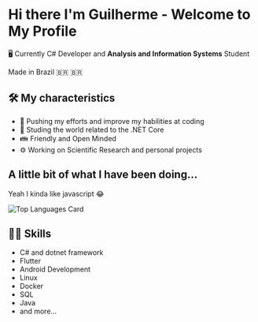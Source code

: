# Hi there I'm Guilherme - Welcome to My Profile 

🖥️ Currently C# Developer and **Analysis and Information Systems** Student <br>

Made in Brazil  :brazil: :brazil:

## 🛠 My characteristics

- 💜 Pushing my efforts and improve my habilities at coding
- 📖 Studing the world related to the .NET Core
- 👪 Friendly and Open Minded
- ⚙️ Working on Scientific Research and personal projects

## A little bit of what I have been doing...

Yeah I kinda like javascript 😂

![Top Languages Card](https://github-readme-stats.vercel.app/api/top-langs/?username=guilhermerochas)

## 🐱‍👤 Skills

- C# and dotnet framework
- Flutter
- Android Development
- Linux
- Docker
- SQL
- Java
- and more...
